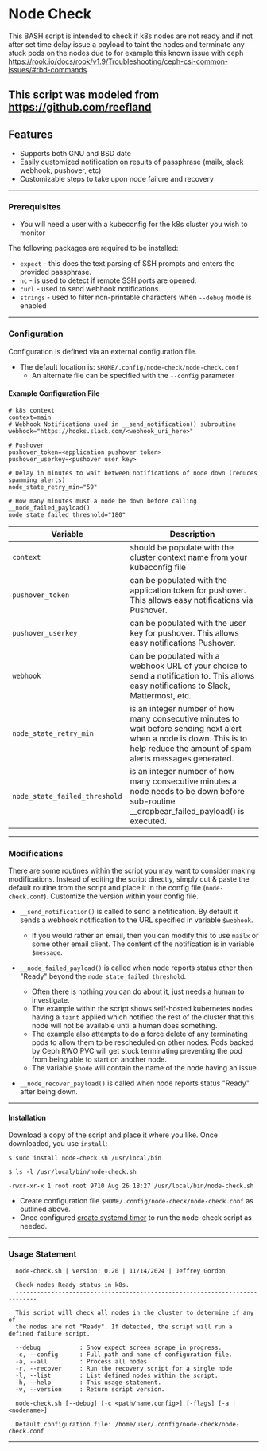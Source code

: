 # Node Check

This BASH script is intended to check if k8s nodes are not ready and if not after set time delay issue a payload to taint the nodes and terminate any stuck pods on the nodes due to for example this known issue with ceph https://rook.io/docs/rook/v1.9/Troubleshooting/ceph-csi-common-issues/#rbd-commands.

This script was modeled from https://github.com/reefland
---

## Features

* Supports both GNU and BSD date
* Easily customized notification on results of passphrase (mailx, slack webhook, pushover, etc)
* Customizable steps to take upon node failure and recovery

---

### Prerequisites

* You will need a user with a kubeconfig for the k8s cluster you wish to monitor

The following packages are required to be installed:

* `expect` - this does the text parsing of SSH prompts and enters the provided passphrase.
* `nc` - is used to detect if remote SSH ports are opened.
* `curl` - used to send webhook notifications.
* `strings` - used to filter non-printable characters when `--debug` mode is enabled

---

### Configuration

Configuration is defined via an external configuration file.

* The default location is: `$HOME/.config/node-check/node-check.conf`
  * An alternate file can be specified with the `--config` parameter

#### Example Configuration File

```text
# k8s context
context=main
# Webhook Notifications used in __send_notification() subroutine
webhook="https://hooks.slack.com/<webhook_uri_here>"

# Pushover
pushover_token=<application pushover token>
pushover_userkey=<pushover user key>

# Delay in minutes to wait between notifications of node down (reduces spamming alerts)
node_state_retry_min="59"

# How many minutes must a node be down before calling __node_failed_payload()
node_state_failed_threshold="180"
```

| Variable  | Description |
|---        |---          |
|`context`    | should be populate with the cluster context name from your kubeconfig file
|`pushover_token`    | can be populated with the application token for pushover.  This allows easy notifications via Pushover. |
|`pushover_userkey`    | can be populated with the user key for pushover.  This allows easy notifications Pushover. |
|`webhook`    | can be populated with a webhook URL of your choice to send a notification to.  This allows easy notifications to Slack, Mattermost, etc. |
|`node_state_retry_min` | is an integer number of how many consecutive minutes to wait before sending next alert when a node is down.  This is to help reduce the amount of spam alerts messages generated.  |
|`node_state_failed_threshold`  | is an integer number of how many consecutive minutes a node needs to be down before sub-routine __dropbear_failed_payload() is executed. |
---

### Modifications

There are some routines within the script you may want to consider making modifications. Instead of editing the script directly, simply cut & paste the default routine from the script and place it in the config file (`node-check.conf`).  Customize the version within your config file.

* `__send_notification()` is called to send a notification.  By default it sends a webhook notification to the URL specified in variable `$webhook`.
  * If you would rather an email, then you can modify this to use `mailx` or some other email client.  The content of the notification is in variable `$message`.

* `__node_failed_payload()` is called when node reports status other then "Ready" beyond the `node_state_failed_threshold`.
  * Often there is nothing you can do about it, just needs a human to investigate.
  * The example within the script shows self-hosted kubernetes nodes having a `taint` applied which notified the rest of the cluster that this node will not be available until a human does something.
  * The example also attempts to do a force delete of any terminating pods to allow them to be rescheduled on other nodes.  Pods backed by Ceph RWO PVC will get stuck terminating preventing the pod from being able to start on another node.
  * The variable `$node` will contain the name of the node having an issue.
* `__node_recover_payload()` is called when node reports status "Ready" after being down.

---

#### Installation

Download a copy of the script and place it where you like. Once downloaded, you use `install`:

```shell
$ sudo install node-check.sh /usr/local/bin

$ ls -l /usr/local/bin/node-check.sh

-rwxr-xr-x 1 root root 9710 Aug 26 18:27 /usr/local/bin/node-check.sh
```

* Create configuration file `$HOME/.config/node-check/node-check.conf` as outlined above.
* Once configured [create systemd timer](./docs/create_systemd_timer.md) to run the node-check script as needed.

---

### Usage Statement

```text
  node-check.sh | Version: 0.20 | 11/14/2024 | Jeffrey Gordon

  Check nodes Ready status in k8s.
  ----------------------------------------------------------------------------

  This script will check all nodes in the cluster to determine if any of
  the nodes are not "Ready". If detected, the script will run a defined failure script.

  --debug           : Show expect screen scrape in progress.
  -c, --config      : Full path and name of configuration file.
  -a, --all         : Process all nodes.
  -r, --recover     : Run the recovery script for a single node
  -l, --list        : List defined nodes within the script.
  -h, --help        : This usage statement.
  -v, --version     : Return script version.

  node-check.sh [--debug] [-c <path/name.config>] [-flags] [-a | <nodename>]

  Default configuration file: /home/user/.config/node-check/node-check.conf
```

---
